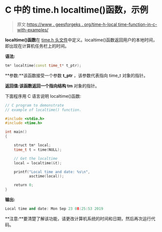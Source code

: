 # C 中的 time.h localtime()函数，示例

> 原文:[https://www . geesforgeks . org/time-h-local time-function-in-c-with-examples/](https://www.geeksforgeeks.org/time-h-localtime-function-in-c-with-examples/)

**localtime()函数**在 [time.h 头文件](https://www.geeksforgeeks.org/time-h-header-file-in-c-with-examples/)中定义。localtime()函数返回用户的本地时间，即出现在计算机任务栏上的时间。

**语法:**

```cpp
tm* localtime(const time_t* t_ptr);
```

**参数:**该函数接受一个参数 **t_ptr** ，该参数代表指向 time_t 对象的指针。

**返回值:**该函数返回一个指向**结构 tm** 对象的指针。

下面程序用 C 语言说明 localtime()函数:

```cpp
// C program to demonstrate
// example of localtime() function.

#include <stdio.h>
#include <time.h>

int main()
{

    struct tm* local;
    time_t t = time(NULL);

    // Get the localtime
    local = localtime(&t);

    printf("Local time and date: %s\n",
           asctime(local));

    return 0;
}
```

**输出:**

```cpp
Local time and date: Mon Sep 23 08:25:53 2019

```

**注意:**要清楚了解该功能，请更改计算机系统的时间和日期，然后再次运行代码。